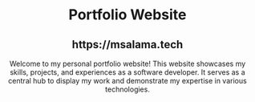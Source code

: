 <!DOCTYPE html>
<html lang="en">
<head>
    <meta charset="UTF-8">
    <meta name="viewport" content="width=device-width, initial-scale=1.0">
    
</head>
<body>
    <header>
        <h1>Portfolio Website</h1>
        <h2>https://msalama.tech</h2>
        <p>Welcome to my personal portfolio website! This website showcases my skills, projects, and experiences as a software developer. It serves as a central hub to display my work and demonstrate my expertise in various technologies.</p>
    </header>
    
</body>
</html>
